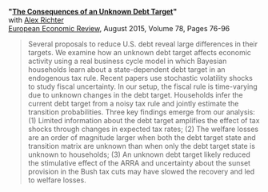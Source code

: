 **"[The Consequences of an Unknown Debt Target](RT_debttargets.pdf)"**  
with [Alex Richter](http://www.alexrichterecon.com/)  
[European Economic Review](http://dx.doi.org/10.1016/j.euroecorev.2015.05.002), August 2015, Volume 78, Pages 76-96

> Several proposals to reduce U.S. debt reveal large differences in their targets. We examine how an unknown debt target affects economic activity using a real business cycle model in which Bayesian households learn about a state-dependent debt target in an endogenous tax rule. Recent papers use stochastic volatility shocks to study fiscal uncertainty. In our setup, the fiscal rule is time-varying due to unknown changes in the debt target. Households infer the current debt target from a noisy tax rule and jointly estimate the transition probabilities. Three key findings emerge from our analysis: (1) Limited information about the debt target amplifies the effect of tax shocks through changes in expected tax rates; (2) The welfare losses are an order of magnitude larger when both the debt target state and transition matrix are unknown than when only the debt target state is unknown to households; (3) An unknown debt target likely reduced the stimulative effect of the ARRA and uncertainty about the sunset provision in the Bush tax cuts may have slowed the recovery and led to welfare losses.